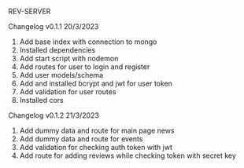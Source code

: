 REV-SERVER

Changelog v0.1.1 20/3/2023

1. Add base index with connection to mongo
2. Installed dependencies
3. Add start script with nodemon
4. Add routes for user to login and register
5. Add user models/schema
6. Add and installed bcrypt and jwt for user token
7. Add validation for user routes
8. Installed cors

Changelog v0.1.2 21/3/2023

1. Add dummy data and route for main page news
2. Add dummy data and route for events
3. Add validation for checking auth token with jwt
4. Add route for adding reviews while checking token with secret key
